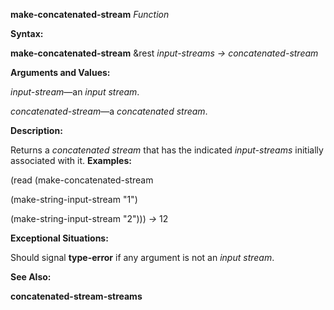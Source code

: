 **make-concatenated-stream** *Function* 

**Syntax:** 

**make-concatenated-stream** &rest *input-streams → concatenated-stream* 

**Arguments and Values:** 

*input-stream*—an *input stream*. 

*concatenated-stream*—a *concatenated stream*. 

**Description:** 

Returns a *concatenated stream* that has the indicated *input-streams* initially associated with it. **Examples:** 

(read (make-concatenated-stream 

(make-string-input-stream "1") 

(make-string-input-stream "2"))) *→* 12 

**Exceptional Situations:** 

Should signal **type-error** if any argument is not an *input stream*. 

**See Also:** 

**concatenated-stream-streams** 



 

 

